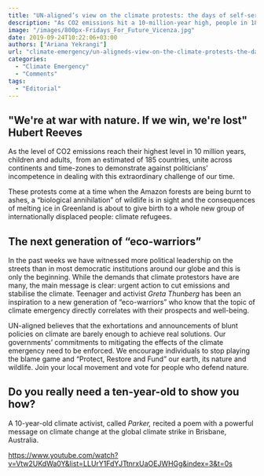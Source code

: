 ```yaml
---
title: "UN-aligned’s view on the climate protests: the days of self-serving governments are over"
description: "As CO2 emissions hit a 10-million-year high, people in 185 countries unite across continents to protest political inaction on this urgent crisis."
image: "/images/800px-Fridays_For_Future_Vicenza.jpg"
date: 2019-09-24T10:22:06+03:00
authors: ["Ariana Yekrangi"]
url: "climate-emergency/un-aligneds-view-on-the-climate-protests-the-days-of-self-serving-governments-are-over"
categories: 
  - "Climate Emergency"
  - "Comments"
tags: 
  - "Editorial"
---
```


## **"We're at war with nature. If we win, we're lost" Hubert Reeves**

As the level of CO2 emissions reach their highest level in 10 million years, children and adults,  from an estimated of 185 countries, unite across continents and time-zones to demonstrate against politicians’ incompetence in dealing with this extraordinary challenge of our time.

These protests come at a time when the Amazon forests are being burnt to ashes, a “biological annihilation” of wildlife is in sight and the consequences of melting ice in Greenland is about to give birth to a whole new group of internationally displaced people: climate refugees.

## **The next generation of “eco-warriors”**

In the past weeks we have witnessed more political leadership on the streets than in most democratic institutions around our globe and this is only the beginning. While the demands that climate protestors have are many, the main message is clear: urgent action to cut emissions and stabilise the climate. Teenager and activist _Greta Thunberg_ has been an inspiration to a new generation of “eco-warriors” who know that the topic of climate emergency directly correlates with their prospects and well-being. 

UN-aligned believes that the exhortations and announcements of blunt policies on climate are barely enough to achieve real solutions. Our governments’ commitments to mitigating the effects of the climate emergency need to be enforced. We encourage individuals to stop playing the blame game and “Protect, Restore and Fund” our earth, its nature and wildlife. Join your local movement and vote for people who defend nature.

## **Do you really need a ten-year-old to show you how?**

A 10-year-old climate activist, called _Parker,_ recited a poem with a powerful message on climate change at the global climate strike in Brisbane, Australia.  

https://www.youtube.com/watch?v=Vtw2UKdWa0Y&list=LLUrY1FdYJTtnrxUaOEJWHGg&index=3&t=0s
